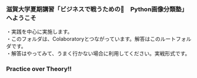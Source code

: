 ### 滋賀大学夏期講習「ビジネスで戦うための　Python画像分類塾」へようこそ  
  
・実践を中心に実施します。  
・このフォルダは、Colaboratoryとつながっています。解答はこのルートフォルダです。  
・解答はやってみて、うまく行かない場合に利用してください。実戦形式です。  
  
### Practice over Theory!!  
